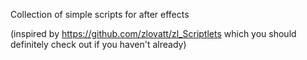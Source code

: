 Collection of simple scripts for after effects

(inspired by https://github.com/zlovatt/zl_Scriptlets which you should definitely check out if you haven't already)